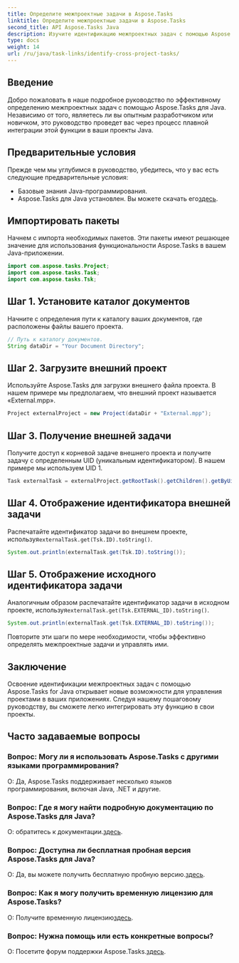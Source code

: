 ```yaml
---
title: Определите межпроектные задачи в Aspose.Tasks
linktitle: Определите межпроектные задачи в Aspose.Tasks
second_title: API Aspose.Tasks Java
description: Изучите идентификацию межпроектных задач с помощью Aspose.Tasks для Java. Бесшовная интеграция и эффективное управление. Скачать сейчас!
type: docs
weight: 14
url: /ru/java/task-links/identify-cross-project-tasks/
---
```

## Введение
Добро пожаловать в наше подробное руководство по эффективному определению межпроектных задач с помощью Aspose.Tasks для Java. Независимо от того, являетесь ли вы опытным разработчиком или новичком, это руководство проведет вас через процесс плавной интеграции этой функции в ваши проекты Java.
## Предварительные условия
Прежде чем мы углубимся в руководство, убедитесь, что у вас есть следующие предварительные условия:
- Базовые знания Java-программирования.
-  Aspose.Tasks для Java установлен. Вы можете скачать его[здесь](https://releases.aspose.com/tasks/java/).
## Импортировать пакеты
Начнем с импорта необходимых пакетов. Эти пакеты имеют решающее значение для использования функциональности Aspose.Tasks в вашем Java-приложении.
```java
import com.aspose.tasks.Project;
import com.aspose.tasks.Task;
import com.aspose.tasks.Tsk;
```
## Шаг 1. Установите каталог документов
Начните с определения пути к каталогу ваших документов, где расположены файлы вашего проекта.
```java
// Путь к каталогу документов.
String dataDir = "Your Document Directory";
```
## Шаг 2. Загрузите внешний проект
Используйте Aspose.Tasks для загрузки внешнего файла проекта. В нашем примере мы предполагаем, что внешний проект называется «External.mpp».
```java
Project externalProject = new Project(dataDir + "External.mpp");
```
## Шаг 3. Получение внешней задачи
Получите доступ к корневой задаче внешнего проекта и получите задачу с определенным UID (уникальным идентификатором). В нашем примере мы используем UID 1.
```java
Task externalTask = externalProject.getRootTask().getChildren().getByUid(1);
```
## Шаг 4. Отображение идентификатора внешней задачи
 Распечатайте идентификатор задачи во внешнем проекте, используя`externalTask.get(Tsk.ID).toString()`.
```java
System.out.println(externalTask.get(Tsk.ID).toString());
```
## Шаг 5. Отображение исходного идентификатора задачи
 Аналогичным образом распечатайте идентификатор задачи в исходном проекте, используя`externalTask.get(Tsk.EXTERNAL_ID).toString()`.
```java
System.out.println(externalTask.get(Tsk.EXTERNAL_ID).toString());
```
Повторите эти шаги по мере необходимости, чтобы эффективно определять межпроектные задачи и управлять ими.
## Заключение
Освоение идентификации межпроектных задач с помощью Aspose.Tasks for Java открывает новые возможности для управления проектами в ваших приложениях. Следуя нашему пошаговому руководству, вы сможете легко интегрировать эту функцию в свои проекты.
## Часто задаваемые вопросы
### Вопрос: Могу ли я использовать Aspose.Tasks с другими языками программирования?
О: Да, Aspose.Tasks поддерживает несколько языков программирования, включая Java, .NET и другие.
### Вопрос: Где я могу найти подробную документацию по Aspose.Tasks для Java?
 О: обратитесь к документации.[здесь](https://reference.aspose.com/tasks/java/).
### Вопрос: Доступна ли бесплатная пробная версия Aspose.Tasks для Java?
 О: Да, вы можете получить бесплатную пробную версию.[здесь](https://releases.aspose.com/).
### Вопрос: Как я могу получить временную лицензию для Aspose.Tasks?
 О: Получите временную лицензию[здесь](https://purchase.aspose.com/temporary-license/).
### Вопрос: Нужна помощь или есть конкретные вопросы?
О: Посетите форум поддержки Aspose.Tasks.[здесь](https://forum.aspose.com/c/tasks/15).